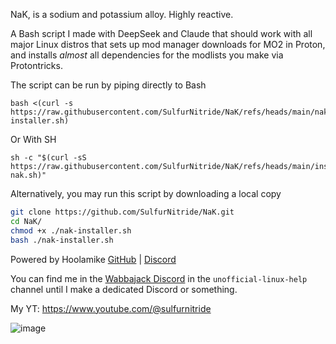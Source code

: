 NaK, is a sodium and potassium alloy. Highly reactive.

A Bash script I made with DeepSeek and Claude that should work with all major Linux distros that sets up mod manager downloads for MO2 in Proton, and installs _almost_ all dependencies for the modlists you make via Protontricks.

The script can be run by piping directly to Bash 
```
bash <(curl -s https://raw.githubusercontent.com/SulfurNitride/NaK/refs/heads/main/nak-installer.sh)
```

Or With SH
```
sh -c "$(curl -sS https://raw.githubusercontent.com/SulfurNitride/NaK/refs/heads/main/install-nak.sh)"
```
Alternatively, you may run this script by downloading a local copy
```bash
git clone https://github.com/SulfurNitride/NaK.git
cd NaK/
chmod +x ./nak-installer.sh 
bash ./nak-installer.sh
```

Powered by Hoolamike [GitHub](https://github.com/Niedzwiedzw/hoolamike) | [Discord](https://discord.gg/xYHjpKX3YP)

You can find me in the [Wabbajack Discord](https://discord.gg/wabbajack) in the `unofficial-linux-help` channel until I make a dedicated Discord or something.

My YT: https://www.youtube.com/@sulfurnitride


![image](https://github.com/user-attachments/assets/e405ea67-eb99-4f7a-b114-a1ff1660dc16)

